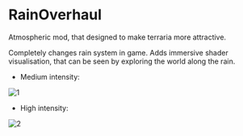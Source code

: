 # RainOverhaul
Atmospheric mod, that designed to make terraria more attractive.

Completely changes rain system in game. Adds immersive shader visualisation, that can be seen by exploring the world along the rain.

- Medium intensity:

![1](https://github.com/supchyan/RainOverhaul/assets/123704468/1f42eddc-0e27-4d16-95cc-eeee22ff9cd1)

- High intensity:

![2](https://github.com/supchyan/RainOverhaul/assets/123704468/1b9140b0-3cb6-48aa-be50-72b3449904a7)
